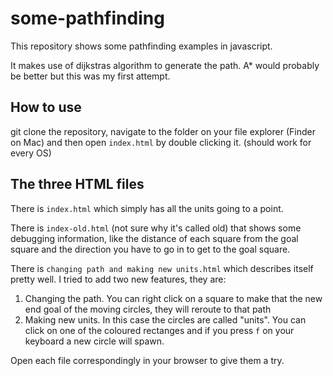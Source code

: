 # some-pathfinding


This repository shows some pathfinding examples in javascript.

It makes use of dijkstras algorithm to generate the path. A* would probably be better but this was my first attempt.


## How to use

git clone the repository, navigate to the folder on your file explorer (Finder on Mac) and then open `index.html` by double clicking it. (should work for every OS)


## The three HTML files

There is `index.html` which simply has all the units going to a point.

There is `index-old.html` (not sure why it's called old) that shows some debugging information, like the distance of each square from the goal square and the direction you have to go in to get to the goal square.

There is `changing path and making new units.html` which describes itself pretty well. I tried to add two new features, they are:  
1. Changing the path. You can right click on a square to make that the new end goal of the moving circles, they will reroute to that path
2. Making new units. In this case the circles are called "units". You can click on one of the coloured rectanges and if you press `f` on your keyboard a new circle will spawn.

Open each file correspondingly in your browser to give them a try.